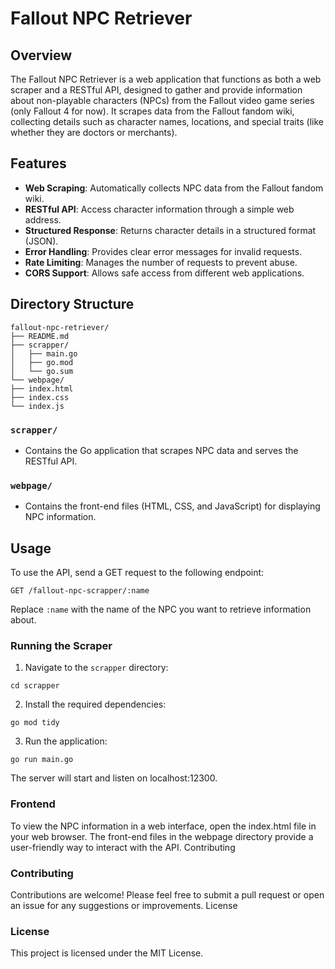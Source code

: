 # Fallout NPC Retriever

## Overview

The Fallout NPC Retriever is a web application that functions as both a web scraper and a RESTful API, designed to gather and provide information about non-playable characters (NPCs) from the Fallout video game series (only Fallout 4 for now). It scrapes data from the Fallout fandom wiki, collecting details such as character names, locations, and special traits (like whether they are doctors or merchants).

## Features

- **Web Scraping**: Automatically collects NPC data from the Fallout fandom wiki.
- **RESTful API**: Access character information through a simple web address.
- **Structured Response**: Returns character details in a structured format (JSON).
- **Error Handling**: Provides clear error messages for invalid requests.
- **Rate Limiting**: Manages the number of requests to prevent abuse.
- **CORS Support**: Allows safe access from different web applications.

## Directory Structure

```
fallout-npc-retriever/
├── README.md
├── scrapper/
│   ├── main.go
│   ├── go.mod
│   └── go.sum
└── webpage/
├── index.html
├── index.css
└── index.js
```

### `scrapper/`

- Contains the Go application that scrapes NPC data and serves the RESTful API.

### `webpage/`

- Contains the front-end files (HTML, CSS, and JavaScript) for displaying NPC information.

## Usage

To use the API, send a GET request to the following endpoint:

`GET /fallout-npc-scrapper/:name`


Replace `:name` with the name of the NPC you want to retrieve information about.


### Running the Scraper

1. Navigate to the `scrapper` directory:

`cd scrapper`


2. Install the required dependencies: 

`go mod tidy`


3. Run the application: 

`go run main.go`


The server will start and listen on localhost:12300.

### Frontend

To view the NPC information in a web interface, open the index.html file in your web browser. The front-end files in the webpage directory provide a user-friendly way to interact with the API.
Contributing

### Contributing

Contributions are welcome! Please feel free to submit a pull request or open an issue for any suggestions or improvements.
License

### License

This project is licensed under the MIT License.